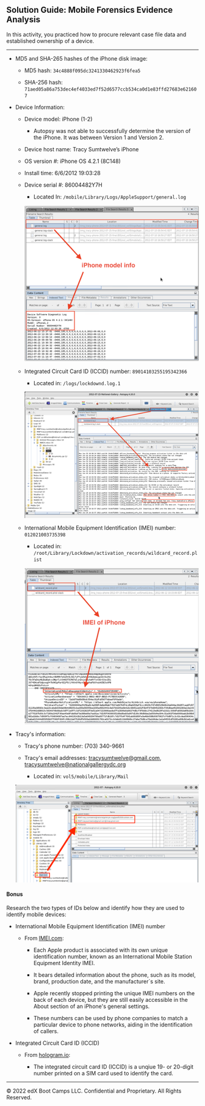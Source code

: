 ## Solution Guide: Mobile Forensics Evidence Analysis

In this activity, you practiced how to procure relevant case file data and established ownership of a device. 

---

- MD5 and SHA-265 hashes of the iPhone disk image: 

    - MD5 hash: `34c4888f095dc3241330462923f6fea5`
    
    - SHA-256 hash: `71aed05a86a753dec4ef4033ed7f52d6577ccb534ca0d1e83ffd27683e621607`
 
- Device Information:  

  - Device model: iPhone (1-2)
    - Autopsy was not able to successfully determine the version of the iPhone. It was between Version 1 and Version 2.   
  
  - Device host name: Tracy Sumtwelve’s iPhone
  
  - OS version #: iPhone OS 4.2.1 (8C148)
  
  - Install time: 6/6/2012 19:03:28
  
  - Device serial #: 86004482Y7H
 
     - Located In: `/mobile/Library/Logs/AppleSupport/general.log`
 
    ![Images/autopsy-listing-pane.png](Images/6.png)
 
  - Integrated Circuit Card ID (ICCID) number: `89014103255195342366`
  
       - Located in: `/logs/lockdownd.log.1`
 
     ![Images/autopsy-listing-pane.png](Images/8.png)
 
   - International Mobile Equipment Identification (IMEI) number: `012021003735398`
 
      - Located in: `/root/Library/Lockdown/activation_records/wildcard_record.plist`
 
      ![Images/autopsy-listing-pane.png](Images/5.png)

- Tracy's information:
    - Tracy's phone number: (703) 340-9661
    
    - Tracy's email addresses: tracysumtwelve@gmail.com,  tracysumtwelve@nationalgallergydc.org
 
      - Located in: `vol5/mobile/Library/Mail`
 
     ![Images/autopsy-listing-pane.png](Images/9.png)
 
#### Bonus
 
 Research the two types of IDs below and identify how they are used to identify mobile devices:
 
  - International Mobile Equipment Identification (IMEI) number
 
    - From [IMEI.com](https://www.imei.info/news/your-imei-number-will-tell-you-everything-about-your-iphone/):

      - Each Apple product is associated with its own unique identification number, known as an International Mobile Station Equipment Identity IMEI.

      - It bears detailed information about the phone, such as its model, brand, production date, and the manufacturer`s site.

      - Apple recently stopped printing the unique IMEI numbers on the back of each device, but they are still easily accessible in the About section of an iPhone's general settings.

      - These numbers can be used by phone companies to match a particular device to phone networks, aiding in the identification of callers. 
  
  - Integrated Circuit Card ID (ICCID)
 
    - From  [hologram.io](https://hologram.io/blog/whats-an-iccid-number-and-why-does-it-matter-for-cellular-iot/):
 
       - The integrated circuit card ID (ICCID) is a unqiue 19- or 20-digit number printed on a SIM card used to identify the card. 
 

----
 
&copy; 2022 edX Boot Camps LLC. Confidential and Proprietary.   All Rights Reserved.

